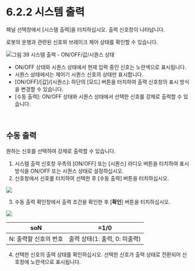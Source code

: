 ﻿# 6.2.2 시스템 출력

패널 선택창에서 \[시스템 출력\]을 터치하십시오. 출력 신호창이 나타납니다.

로봇의 운행과 관련된 신호와 브레이크 제어 상태를 확인할 수 있습니다.


![그림 39 시스템 출력 - ON/OFF/값/시퀀스 상태](../_assets/tp630/pane-system-output.png)

* ON/OFF 상태와 시퀀스 상태에서 현재 입력 중인 신호는 노란색으로 표시됩니다.
* 시퀀스 상태에서는 제어기 시퀀스 신호의 상태만 표시합니다.
* \[ON/OFF\]/\[값\]/\[시퀀스\]: 하단의 [모드] 버튼을 터치하여 출력 신호창의 표시 방식을 변경할 수 있습니다.
* \[수동 출력\]: ON/OFF 상태와 시퀀스 상태에서 선택한 신호를 강제로 출력할 수 있습니다.

<br>

## 수동 출력

원하는 신호를 선택하여 강제로 출력할 수 있습니다.

1. 시스템 출력 신호창 우측의 \[ON/OFF\] 또는 \[시퀀스\] 라디오 버튼을 터치하여 표시 방식을 ON/OFF 또는 시퀀스 상태로 설정하십시오.
2. 신호창에서 신호를 터치하여 선택한 후 \[수동 출력\] 버튼을 터치하십시오.

![](../_assets/tp630/pane-system-output1.png)

3. 수동 출력 확인창에서 출력 조건을 확인한 후 \[**확인**\] 버튼을 터치하십시오.

![](../_assets/tp630/pane-system-output-manual-pop.png)



| soN | =1/0 |
| :---: | :---: |
| N: 출력할 신호의 번호 | 출력 상태\(1: 출력, 0: 미출력\) |

4. 선택한 신호의 출력 상태를 확인하십시오. 선택한 신호가 출력 상태로 전환되어 신호창에 노란색으로 표시됩니다.




